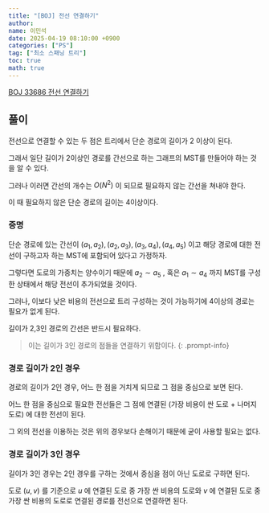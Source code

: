 ```yaml
---
title: "[BOJ] 전선 연결하기"
author:
name: 이민석
date: 2025-04-19 08:10:00 +0900
categories: ["PS"]
tag: ["최소 스패닝 트리"]
toc: true
math: true
---
```


[BOJ 33686 전선 연결하기](https://www.acmicpc.net/problem/33686)

## 풀이

전선으로 연결할 수 있는 두 점은 트리에서 단순 경로의 길이가 2 이상이 된다.

그래서 일단 길이가 2이상인 경로를 간선으로 하는 그래프의 MST를 만들어야 하는 것을 알 수 있다.

그러나 이러면 간선의 개수는 $O(N^2)$ 이 되므로 필요하지 않는 간선을 쳐내야 한다.

이 때 필요하지 않은 단순 경로의 길이는 4이상이다.

### 증명
단순 경로에 있는 간선이 $(a_1, a_2), (a_2,a_3), (a_3,a_4), (a_4,a_5)$ 이고 해당 경로에 대한 전선이 구하고자 하는 MST에 포함되어 있다고 가정하자.

그렇다면 도로의 가중치는 양수이기 때문에 $a_2 \sim a_5$ , 혹은 $a_1 \sim a_4$ 까지 MST를 구성한 상태에서 해당 전선이 추가되었을 것이다.

그러나, 이보다 낮은 비용의 전선으로 트리 구성하는 것이 가능하기에 4이상의 경로는 필요가 없게 된다.

길이가 2,3인 경로의 간선은 반드시 필요하다.

>이는 길이가 3인 경로의 점들을 연결하기 위함이다.
{: .prompt-info}


### 경로 길이가 2인 경우

경로의 길이가 2인 경우, 어느 한 점을 거치게 되므로 그 점을 중심으로 보면 된다.

어느 한 점을 중심으로 필요한 전선들은 그 점에 연결된 (가장 비용이 싼 도로 + 나머지 도로) 에 대한 전선이 된다.

그 외의 전선을 이용하는 것은 위의 경우보다 손해이기 때문에 굳이 사용할 필요는 없다.


### 경로 길이가 3인 경우

길이가 3인 경우는 2인 경우를 구하는 것에서 중심을 점이 아닌 도로로 구하면 된다.

도로 $(u,v)$ 를 기준으로 $u$ 에 연결된 도로 중 가장 싼 비용의 도로와 $v$ 에 연결된 도로 중 가장 싼 비용의 도로로 연결된 경로를 전선으로 연결하면 된다.
